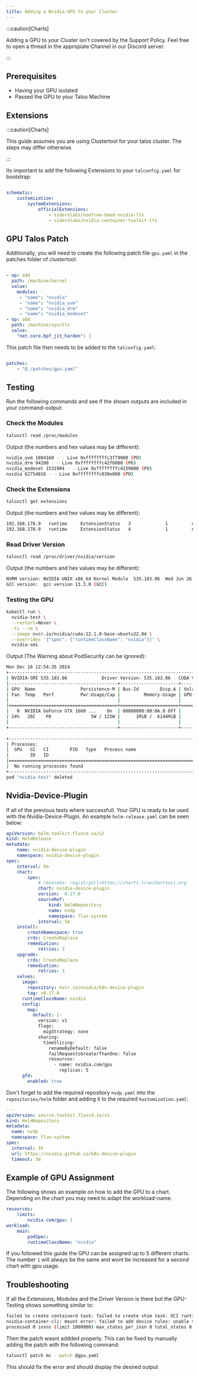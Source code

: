 ```yaml
---
title: Adding a Nvidia-GPU to your Cluster
---
```


:::caution[Charts]

Adding a GPU to your Cluster isn't covered by the Support Policy.
Feel free to open a thread in the appropiate Channel in our Discord server.

:::

## Prerequisites

- Having your GPU isolated
- Passed the GPU to your Talos Machine

## Extensions

:::caution[Charts]

This guide assumes you are using Clustertool for your talos cluster. The steps may differ otherwise.

:::

Its important to add the following Extensions to your `talconfig.yaml` for bootstrap:

```yaml

schematic:
    customization:
        systemExtensions:
            officialExtensions:
                - siderolabs/nonfree-kmod-nvidia-lts
                - siderolabs/nvidia-container-toolkit-lts

```

## GPU Talos Patch

Additionally, you will need to create the following patch file `gpu.yaml` in the patches folder of clustertool:

```yaml

- op: add
  path: /machine/kernel
  value:
    modules:
     - "name": "nvidia"
     - "name": "nvidia_uvm"
     - "name": "nvidia_drm"
     - "name": "nvidia_modeset"
- op: add
  path: /machine/sysctls
  value:
    "net.core.bpf_jit_harden": 1 

```

This patch file then needs to be added to the `talconfig.yaml`:

```yaml

patches:
    - "@./patches/gpu.yaml"

```

## Testing

Run the following commands and see if the shown outputs are included in your command-output:

### Check the Modules

```bash
talosctl read /proc/modules
```

Output (the numbers and hex values may be different):

```bash
nvidia_uvm 1884160 - - Live 0xffffffffc3f79000 (PO)
nvidia_drm 94208 - - Live 0xffffffffc42f6000 (PO)
nvidia_modeset 1531904 - - Live 0xffffffffc4159000 (PO)
nvidia 62754816 - - Live 0xffffffffc039e000 (PO)
```

### Check the Extensions

```bash
talosctl get extensions
```

Output (the numbers and hex values may be different):

```bash
192.168.178.9   runtime     ExtensionStatus   3             1         nonfree-kmod-nvidia-lts        535.183.06-v1.8.4
192.168.178.9   runtime     ExtensionStatus   4             1         nvidia-container-toolkit-lts   535.183.06-v1.16.1
```

### Read Driver Version

```bash
talosctl read /proc/driver/nvidia/version
```

Output (the numbers and hex values may be different):

```bash
NVRM version: NVIDIA UNIX x86_64 Kernel Module  535.183.06  Wed Jun 26 06:46:07 UTC 2024
GCC version:  gcc version 13.3.0 (GCC) 
```

### Testing the GPU

```bash
kubectl run \
  nvidia-test \
  --restart=Never \
  -ti --rm \
  --image nvcr.io/nvidia/cuda:12.1.0-base-ubuntu22.04 \
  --overrides '{"spec": {"runtimeClassName": "nvidia"}}' \
  nvidia-smi
```

Output (The Warning about PodSecurity can be ignored):

```bash
Mon Dec 16 12:54:35 2024       
+---------------------------------------------------------------------------------------+
| NVIDIA-SMI 535.183.06             Driver Version: 535.183.06   CUDA Version: 12.2     |
|-----------------------------------------+----------------------+----------------------+
| GPU  Name                 Persistence-M | Bus-Id        Disp.A | Volatile Uncorr. ECC |
| Fan  Temp   Perf          Pwr:Usage/Cap |         Memory-Usage | GPU-Util  Compute M. |
|                                         |                      |               MIG M. |
|=========================================+======================+======================|
|   0  NVIDIA GeForce GTX 1660 ...    On  | 00000000:00:0A.0 Off |                  N/A |
| 24%   26C    P8               5W / 125W |      1MiB /  6144MiB |      0%      Default |
|                                         |                      |                  N/A |
+-----------------------------------------+----------------------+----------------------+
                                                                                         
+---------------------------------------------------------------------------------------+
| Processes:                                                                            |
|  GPU   GI   CI        PID   Type   Process name                            GPU Memory |
|        ID   ID                                                             Usage      |
|=======================================================================================|
|  No running processes found                                                           |
+---------------------------------------------------------------------------------------+
pod "nvidia-test" deleted
```

## Nvidia-Device-Plugin

If all of the previous tests where successfull. Your GPU is ready to be used with the Nvidia-Device-Plugin.
An example `helm-release.yaml` can be seen below:

```yaml
apiVersion: helm.toolkit.fluxcd.io/v2
kind: HelmRelease
metadata:
    name: nvidia-device-plugin
    namespace: nvidia-device-plugin
spec:
    interval: 5m
    chart:
        spec:
            # renovate: registryUrl=https://charts.truechartsoci.org
            chart: nvidia-device-plugin
            version:  0.17.0
            sourceRef:
                kind: HelmRepository
                name: nvdp
                namespace: flux-system
            interval: 5m
    install:
        createNamespace: true
        crds: CreateReplace
        remediation:
            retries: 3
    upgrade:
        crds: CreateReplace
        remediation:
            retries: 3
    values:
      image:
        repository: nvcr.io/nvidia/k8s-device-plugin
        tag: v0.17.0
      runtimeClassName: nvidia
      config:
        map:
          default: |-
            version: v1
            flags:
              migStrategy: none
            sharing:
              timeSlicing:
                renameByDefault: false
                failRequestsGreaterThanOne: false
                resources:
                  - name: nvidia.com/gpu
                    replicas: 5
      gfd:
        enabled: true
```

Don't forget to add the required repository `nvdp.yaml` into the `repositories/helm` folder and adding it to the required `kustomization.yaml`:

```yaml
---
apiVersion: source.toolkit.fluxcd.io/v1
kind: HelmRepository
metadata:
  name: nvdp
  namespace: flux-system
spec:
  interval: 1h
  url: https://nvidia.github.io/k8s-device-plugin
  timeout: 3m
```

## Example of GPU Assignment

The following shows an example on how to add the GPU to a chart. Depending on the chart you may need to adapt the workload-name.

```yaml
resources:
    limits:
        nvidia.com/gpu: 1
workload:
    main:
        podSpec:
        runtimeClassName: "nvidia"
```

If you followed this guide the GPU can be assigned up to 5 different charts.
The number `1` will always be the same and wont be increased for a second chart with gpu usage.

## Troubleshooting

If all the Extensions, Modules and the Driver Version is there but the GPU-Testing shows something similar to:

```bash
failed to create containerd task: failed to create shim task: OCI runtime create failed: runc create failed: unable to start container process: error during container init: error running prestart hook #0: exit status 1, stdout: , stderr: Auto-detected mode as 'legacy'
nvidia-container-cli: mount error: failed to add device rules: unable to generate new device filter program from existing programs: unable to create new device filters program: load program: invalid argument: last insn is not an exit or jmp
processed 0 insns (limit 1000000) max_states_per_insn 0 total_states 0 peak_states 0 mark_read 0
```

Then the patch wasnt addded properly. This can be fixed by manually adding the patch with the following command:

```bash
talosctl patch mc --patch @gpu.yaml
```

This should fix the error and should display the desired output
